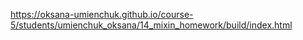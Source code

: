 https://oksana-umienchuk.github.io/course-5/students/umienchuk_oksana/14_mixin_homework/build/index.html
